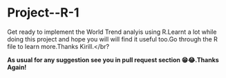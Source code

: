 # Project--R-1

Get ready to implement the World Trend analyis using R.Learnt a lot while doing this project and hope you will will find it useful too.Go through the R file to learn more.Thanks Kirill.</br?


**As usual for any suggestion see you in pull request section 😁😂.Thanks Again!**
